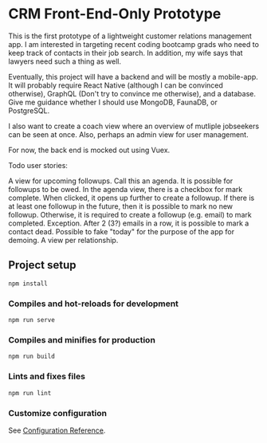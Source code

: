 # CRM Front-End-Only Prototype

This is the first prototype of a lightweight customer relations management app. I am interested in targeting recent coding bootcamp grads who need to keep track of contacts in their job search. In addition, my wife says that lawyers need such a thing as well.

Eventually, this project will have a backend and will be mostly a mobile-app. It will probably require React Native (although I can be convinced otherwise), GraphQL (Don't try to convince me otherwise), and a database. Give me guidance whether I should use MongoDB, FaunaDB, or PostgreSQL.

I also want to create a coach view where an overview of mutliple jobseekers can be seen at once. Also, perhaps an admin view for user management.

For now, the back end is mocked out using Vuex.

Todo user stories:

A view for upcoming followups. Call this an agenda.
It is possible for followups to be owed.
In the agenda view, there is a checkbox for mark complete. When clicked, it opens up further to create a followup. If there is at least one followup in the future, then it is possible to mark no new followup. Otherwise, it is required to create a followup (e.g. email) to mark completed.
Exception. After 2 (3?) emails in a row, it is possible to mark a contact dead.
Possible to fake "today" for the purpose of the app for demoing.
A view per relationship.

## Project setup

```
npm install
```

### Compiles and hot-reloads for development

```
npm run serve
```

### Compiles and minifies for production

```
npm run build
```

### Lints and fixes files

```
npm run lint
```

### Customize configuration

See [Configuration Reference](https://cli.vuejs.org/config/).
